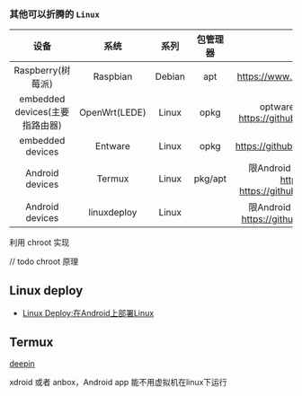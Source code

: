 ### 其他可以折腾的 `Linux` 
|              设备              |     系统      |  系列  | 包管理器 |                                              备注                                               |
| :----------------------------: | :-----------: | :----: | :------: | :---------------------------------------------------------------------------------------------: |
|       Raspberry(树莓派)        |   Raspbian    | Debian |   apt    |                              https://www.raspberrypi.org/downloads                              |
| embedded devices(主要指路由器) | OpenWrt(LEDE) | Linux  |   opkg   |            optware, https://openwrt.org/ <br/>https://github.com/lede-project/source            |
|        embedded devices        |    Entware    | Linux  |   opkg   |                             https://github.com/Entware/Entware/wiki                             |
|        Android devices         |    Termux     | Linux  | pkg/apt  | 限Android 5.0以上系统, 基于chroot, https://termux.com/ <br>https://github.com/termux/termux-app |
|        Android devices         |    linuxdeploy     | Linux  |   | 限Android 4.0以上系统, 基于chroot, https://github.com/meefik/linuxdeploy |

利用 chroot 实现

// todo chroot 原理

## Linux deploy
- [Linux Deploy:在Android上部署Linux](https://mlapp.cn/134.html)


## Termux


[deepin](https://www.deepin.org/acknowledgments/deepin/)

xdroid 或者 anbox，Android app 能不用虚拟机在linux下运行
